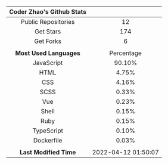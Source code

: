 | **Coder Zhao's Github Stats** | |
|:-:|:-:|
| Public Repositories | 12 |
| Get Stars | 174 |
| Get Forks | 6 |
| | |
| **Most Used Languages** | Percentage |
| JavaScript | 90.10% |
| HTML | 4.75% |
| CSS | 4.16% |
| SCSS | 0.33% |
| Vue | 0.23% |
| Shell | 0.15% |
| Ruby | 0.15% |
| TypeScript | 0.10% |
| Dockerfile | 0.03% |
| | |
| **Last Modified Time** | 2022-04-12 01:50:07 |